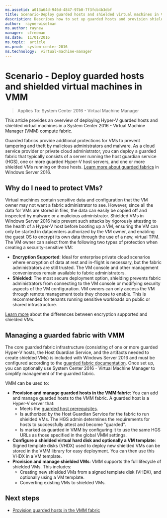 ```yaml
---
ms.assetid: a013a64d-946d-4847-97b0-7f3fcb4b3dbf
title: Scenario-Deploy guarded hosts and shielded virtual machines in VMM
description: Describes how to set up guarded hosts and provision shielded VMs in the VMM fabric
author:  rayne-wiselman
ms.author: raynew
manager:  cfreeman
ms.date:  11/01/2016
ms.topic:  article
ms.prod:  system-center-2016
ms.technology:  virtual-machine-manager
---
```


# Scenario - Deploy guarded hosts and shielded virtual machines in VMM

>Applies To: System Center 2016 - Virtual Machine Manager

This article provides an overview of deploying Hyper-V guarded hosts and shielded virtual machines in a System Center 2016 - Virtual Machine Manager (VMM) compute fabric.

Guarded fabrics provide additional protections for VMs to prevent tampering and theft by malicious administrators and malware. As a cloud service provider or private cloud administrator, you can deploy a guarded fabric that typically consists of a server running the host guardian service (HGS), one or more guarded Hyper-V host servers, and one or more shielded VMs running on those hosts. [Learn more about guarded fabrics](https://technet.microsoft.com/windows-server-docs/security/guarded-fabric-and-shielded-vms) in Windows Server 2016.

## Why do I need to protect VMs?

Virtual machines contain sensitive data and configuration that the VM owner may not want a fabric administrator to see. However, since all the data for VMs are stored in files, the data can easily be copied off and inspected by malware or a malicious administrator. Shielded VMs in Windows Server 2016 help prevent such attacks by rigorously attesting to the health of a Hyper-V host before booting up a VM, ensuring the VM can only be started in datacenters authorized by the VM owner, and enabling the guest OS to encrypt its own data through the use of a new, virtual TPM. The VM owner can select from the following two types of protection when creating a security-sensitive VM:
- **Encryption Supported**:  Ideal for enterprise private cloud scenarios where encryption of data at rest and in-flight is necessary, but the fabric administrators are still trusted. The VM console and other management conveniences remain available to fabric administrators.
- **Shielded**: The most secure deployment option, shielding prevents fabric administrators from connecting to the VM console or modifying security aspects of the VM configuration. VM owners can only access the VM through remote management tools they choose to enable. This is recommended for tenants running sensitive workloads on public or shared infrastructure.

[Learn more](https://technet.microsoft.com/en-us/windows-server-docs/security/guarded-fabric-and-shielded-vms#what-are-the-types-of-virtual-machines-that-a-guarded-fabric-can-run ) about the differences between encryption supported and shielded VMs.

## Managing a guarded fabric with VMM

The core guarded fabric infrastructure (consisting of one or more guarded Hyper-V hosts, the Host Guardian Service, and the artifacts needed to create shielded VMs) is included with Windows Server 2016 and must be configured according to the [guarded fabric documentation](https://technet.microsoft.com/en-us/windows-server-docs/security/guarded-fabric-shielded-vm/guarded-fabric-and-shielded-vms-top-node).
Once set up, you can optionally use System Center 2016 - Virtual Machine Manager to simplify management of the guarded fabric.

VMM can be used to:

- **Provision and manage guarded hosts in the VMM fabric**: You can add and manage guarded hosts to the VMM fabric. A guarded host is a Hyper-V server that:
    - Meets the [guarded host prerequisites](https://technet.microsoft.com/en-us/windows-server-docs/security/guarded-fabric-shielded-vm/guarded-fabric-deployment-prerequisites#prerequisites-for-hyper-v-hosts-that-will-become-guarded-hosts).
    - Is authorized by the Host Guardian Service for the fabric to run shielded VMs. The HGS admin determines the requirements for hosts to successfully attest and become "guarded".
    - Is marked as guarded in VMM by configuring it to use the same HGS URLs as those specified in the global VMM settings.
- **Configure a shielded virtual hard disk and optionally a VM template**: Signed template disks (VHDX) used to deploy new shielded VMs can be stored in the VMM library for easy deployment. You can then use this VHDX in a VM template.
- **Provision and manage shielded VMs**: VMM supports the full lifecycle of shielded VMs. This includes:
    - Creating new shielded VMs from a signed template disk (VHDX), and optionally using a VM template.
    - Converting existing VMs to shielded VMs.

## Next steps

- [Provision guarded hosts in the VMM fabric](guarded-hosts.md)
